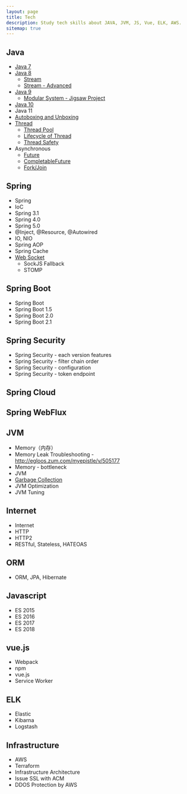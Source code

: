 ```yaml
---
layout: page
title: Tech
description: Study tech skills about JAVA, JVM, JS, Vue, ELK, AWS.
sitemap: true
---
```


## Java
- [Java 7](http://minjoon.com/java7)
- [Java 8](http://minjoon.com/java8)
  - [Stream](http://minjoon.com/streams-in-java)
  - [Stream - Advanced](http://minjoon.com/advanced-streams-in-java)
- [Java 9](http://minjoon.com/java9)
  - [Modular System - Jigsaw Project](http://minjoon.com/jigsaw-in-java)
- [Java 10](http://minjoon.com/java10)
- Java 11
- [Autoboxing and Unboxing](http://minjoon.com/autoboxing-and-unboxing)
- [Thread](http://minjoon.com/thread-in-java)
  - [Thread Pool](http://minjoon.com/thread-pool-in-java)
  - [Lifecycle of Thread](http://minjoon.com/lifecycle-of-thread-in-java)
  - [Thread Safety](http://minjoon.com/thread-safety-in-java)
- Asynchronous
  - [Future](http://minjoon.com/future-in-java)
  - [CompletableFuture](http://minjoon.com/completablefuture-in-java)
  - [Fork/Join](http://minjoon.com/fork-join-in-java)

## Spring
- Spring
- IoC
- Spring 3.1
- Spring 4.0
- Spring 5.0
- @Inject, @Resource, @Autowired
- IO, NIO
- Spring AOP
- Spring Cache
- [Web Socket](http://minjoon.com/spring-web-socket)
  - SockJS Fallback
  - STOMP

## Spring Boot
- Spring Boot
- Spring Boot 1.5
- Spring Boot 2.0
- Spring Boot 2.1

## Spring Security
- Spring Security - each version features
- Spring Security - filter chain order
- Spring Security - configuration
- Spring Security - token endpoint

## Spring Cloud

## Spring WebFlux

## JVM
- Memory（内存）
- Memory Leak Troubleshooting - http://egloos.zum.com/myepistle/v/505177
- Memory - bottleneck
- JVM
- [Garbage Collection](http://minjoon.com/garbage-collection)
- JVM Optimization
- JVM Tuning

## Internet
- Internet
- HTTP
- HTTP2
- RESTful, Stateless, HATEOAS

## ORM
- ORM, JPA, Hibernate

## Javascript
- ES 2015
- ES 2016
- ES 2017
- ES 2018

## vue.js
- Webpack
- npm
- vue.js
- Service Worker

## ELK
- Elastic
- Kibarna
- Logstash

## Infrastructure
- AWS
- Terraform
- Infrastructure Architecture
- Issue SSL with ACM
- DDOS Protection by AWS
